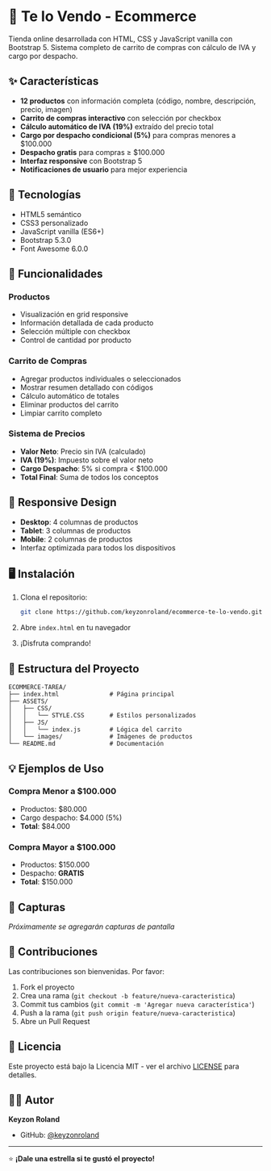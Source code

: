 # 🛒 Te lo Vendo - Ecommerce

Tienda online desarrollada con HTML, CSS y JavaScript vanilla con Bootstrap 5. Sistema completo de carrito de compras con cálculo de IVA y cargo por despacho.

## ✨ Características

- **12 productos** con información completa (código, nombre, descripción, precio, imagen)
- **Carrito de compras interactivo** con selección por checkbox
- **Cálculo automático de IVA (19%)** extraído del precio total
- **Cargo por despacho condicional (5%)** para compras menores a $100.000
- **Despacho gratis** para compras ≥ $100.000
- **Interfaz responsive** con Bootstrap 5
- **Notificaciones de usuario** para mejor experiencia

## 🚀 Tecnologías

- HTML5 semántico
- CSS3 personalizado
- JavaScript vanilla (ES6+)
- Bootstrap 5.3.0
- Font Awesome 6.0.0

## 🎯 Funcionalidades

### Productos
- Visualización en grid responsive
- Información detallada de cada producto
- Selección múltiple con checkbox
- Control de cantidad por producto

### Carrito de Compras
- Agregar productos individuales o seleccionados
- Mostrar resumen detallado con códigos
- Cálculo automático de totales
- Eliminar productos del carrito
- Limpiar carrito completo

### Sistema de Precios
- **Valor Neto**: Precio sin IVA (calculado)
- **IVA (19%)**: Impuesto sobre el valor neto
- **Cargo Despacho**: 5% si compra < $100.000
- **Total Final**: Suma de todos los conceptos

## 📱 Responsive Design

- **Desktop**: 4 columnas de productos
- **Tablet**: 3 columnas de productos  
- **Mobile**: 2 columnas de productos
- Interfaz optimizada para todos los dispositivos

## 🖥️ Instalación

1. Clona el repositorio:
   ```bash
   git clone https://github.com/keyzonroland/ecommerce-te-lo-vendo.git
   ```

2. Abre `index.html` en tu navegador

3. ¡Disfruta comprando!

## 📂 Estructura del Proyecto

```
ECOMMERCE-TAREA/
├── index.html              # Página principal
├── ASSETS/
│   ├── CSS/
│   │   └── STYLE.CSS       # Estilos personalizados
│   ├── JS/
│   │   └── index.js        # Lógica del carrito
│   └── images/             # Imágenes de productos
└── README.md               # Documentación
```

## 💡 Ejemplos de Uso

### Compra Menor a $100.000
- Productos: $80.000
- Cargo despacho: $4.000 (5%)
- **Total**: $84.000

### Compra Mayor a $100.000  
- Productos: $150.000
- Despacho: **GRATIS**
- **Total**: $150.000

## 🎨 Capturas

*Próximamente se agregarán capturas de pantalla*

## 🤝 Contribuciones

Las contribuciones son bienvenidas. Por favor:

1. Fork el proyecto
2. Crea una rama (`git checkout -b feature/nueva-caracteristica`)
3. Commit tus cambios (`git commit -m 'Agregar nueva característica'`)
4. Push a la rama (`git push origin feature/nueva-caracteristica`)
5. Abre un Pull Request

## 📄 Licencia

Este proyecto está bajo la Licencia MIT - ver el archivo [LICENSE](LICENSE) para detalles.

## 👨‍💻 Autor

**Keyzon Roland**
- GitHub: [@keyzonroland](https://github.com/keyzonroland)

---

⭐ **¡Dale una estrella si te gustó el proyecto!**
